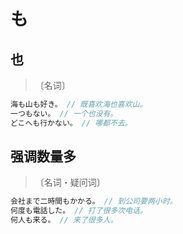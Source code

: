 # も

## 也

> 〔名词〕

```js
海も山も好き。 // 既喜欢海也喜欢山。
一つもない。 // 一个也没有。
どこへも行かない。 // 哪都不去。
```

## 强调数量多

> 〔名词・疑问词〕

```js
会社まで二時間もかかる。 // 到公司要两小时。
何度も電話した。 // 打了很多次电话。
何人も来る。 // 来了很多人。
```
